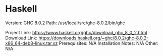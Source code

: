 Haskell
=======

Version: GHC 8.0.2
Path: /usr/local/src/ghc-8.0.2/bin/ghc

Project Link: https://www.haskell.org/ghc/download_ghc_8_0_2.html
Download Link: https://downloads.haskell.org/~ghc/8.0.2/ghc-8.0.2-x86_64-deb8-linux.tar.xz
Prerequisites: N/A
Installation Notes: N/A
Other: N/A
